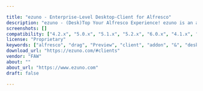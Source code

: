 ```yaml
---

title: "ezuno - Enterprise-Level Desktop-Client for Alfresco"
description: "ezuno - (Desk)Top Your Alfresco Experience! ezuno is an additive desktop client for Alfresco that comes with really cool productivity features for daily work. And with seamless Alfresco Share integration! ezuno runs both on Windows and Mac (and even Linux) and significantly speeds up 80% of your daily interactions when working with Alfresco! ... and it's FREE for 10 users! Request FREE full-featured non-expiring trial for 10 users! What users say: \\\"ezuno is an excellent time-saving tool for daily work with Alfresco. Great team of developers and support stuff always ready to meet all wishes and necessities of even a very demanding customer!\\\", Oleksandr Otava (Scientific IT Head, AFFiRiS) \\\"Supportive add-on for Alfresco I don't want to miss again."
screenshots: []
compatibility: ["4.2.x", "5.0.x", "5.1.x", "5.2.x", "6.0.x", "4.1.x", "4.2.x", "5.0.x", "5.1.x", "5.2.x", "6.0.x"]
license: "Proprietary"
keywords: ["alfresco", "drag", "Preview", "client", "addon", "&", "desktop", "share", "plugin", "community", "drop", "search", "productivity", "full-text", "integration"]
download_url: "https://ezuno.com/#clients"
vendor: "FAW"
about: ""
about_url: "https://www.ezuno.com"
draft: false

---
```

